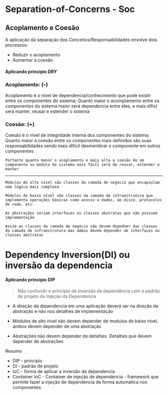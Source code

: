 # Separation-of-Concerns - Soc 

## Acoplamento e Coesão

A aplicação da separação dos Conceitos/Responsabilidades envolve dois processos: 

- Reduzir o acoplamento
- Aumentar a coesão
#### Aplicando principio DRY
### Acoplamento: (–)
Acoplamento é o nível de dependencia/conhecimento que pode existir entre os componentes do sistema;
Quanto maior o acomplamento entre os componentes do sistema maior será dependencia entre eles, e mais dificl será manter, reusar e estender o sistema

### Coesão: (+)
Coesão é o nível de integridade interna dos componentes do sistema;
Quanto maior a coesão entre os componentes mais definidos são suas responsabilidades sendo mais difícil desmembrar o componente em outros componentes

```Portanto quanto menor o acoplamento e mais alta a coesão de um componente ou módulo do sistema mais fácil será de reusar, estender e  manter```


------------------------------------


```Módulos de alto nível são classes da camada de negócio que encapsulam uma lógica mais complexa```</br>

```Módulos de baixo nível são classes da camada de infraestrutura que implementa operações básicas como acesso a dados, ao disco, protocolos de rede, etc. ``` </br>

```As abstrações seriam interfaces ou classes abstratas que não possuem implementação``` </br>

```Assim as classes da camada de negócio não devem depedner das classes da camada de infraestrutura mas ambas devem depender de interfaces ou classes abstratas```
# Dependency Inversion(DI) ou inversão da dependencia
#### Aplicando principio DIP 
> Não confundir o princípio de Inversão da dependência com o padrão de projeto da Injeção da Dependencia
- A direção da dependencia em uma aplicação deverá ser na direção da abstração e não nos detalhes de implementação

- Módulos de alto nivel não devem depender de modulos de baixo nivel. ambos devem depender de uma abstração

- Abstrações não devem depender de detalhes. Detalhes que devem depender de abstrações

Resumo
- DIP - principio </br>
- DI - padrão de projeto </br>
- IoC - forma de aplicar a inversão da dependencia </br>
- Container IoC - Container de injeção de dependencia - framework que permite fazer a injeção de dependencia de forma automatica nos componentes

